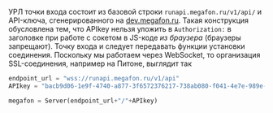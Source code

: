УРЛ точки входа состоит из базовой строки `runapi.megafon.ru/v1/api/` и API-ключа, сгенерированного на [dev.megafon.ru](http://dev.megafon.ru/). Такая конструкция обусловлена тем, что APIkey нельзя
уложить в `Authorization:` в заголовке при работе с сокетом в JS-коде _из браузера_ (браузеры запрещают). Точку входа и следует передавать функции установки соединения. Поскольку мы работаем через WebSocket, 
то организация SSL-соединения, например на Питоне, выглядит так 
```python
endpoint_url = "wss://runapi.megafon.ru/v1/api"
APIkey = "bacb9d06-1e9f-4740-a877-3f6572376217-738ab080-f041-4e7e-989e-742db0c2a2d3"

megafon = Server(endpoint_url+"/"+APIkey)
```
